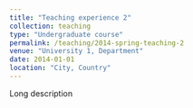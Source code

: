 ```yaml
---
title: "Teaching experience 2"
collection: teaching
type: "Undergraduate course"
permalink: /teaching/2014-spring-teaching-2
venue: "University 1, Department"
date: 2014-01-01
location: "City, Country"
---
```


Long description